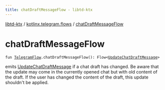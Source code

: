 ```yaml
---
title: chatDraftMessageFlow - libtd-ktx
---
```


[libtd-ktx](../index.html) / [kotlinx.telegram.flows](index.html) / [chatDraftMessageFlow](./chat-draft-message-flow.html)

# chatDraftMessageFlow

`fun `[`TelegramFlow`](../kotlinx.telegram.core/-telegram-flow/index.html)`.chatDraftMessageFlow(): Flow<`[`UpdateChatDraftMessage`](https://tdlibx.github.io/td/docs/org/drinkless/td/libcore/telegram/TdApi.UpdateChatDraftMessage.html)`>`

emits [UpdateChatDraftMessage](https://tdlibx.github.io/td/docs/org/drinkless/td/libcore/telegram/TdApi.UpdateChatDraftMessage.html) if a chat draft has changed. Be aware that the update may come in
the currently opened chat but with old content of the draft. If the user has changed the content of
the draft, this update shouldn't be applied.

